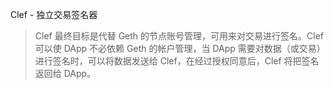 Clef - 独立交易签名器

> Clef 最终目标是代替 Geth 的节点账号管理，可用来对交易进行签名。Clef 可以使 DApp 不必依赖 Geth 的帐户管理，当 DApp 需要对数据（或交易）进行签名时，可以将数据发送给 Clef，在经过授权同意后，Clef 将把签名返回给 DApp。



